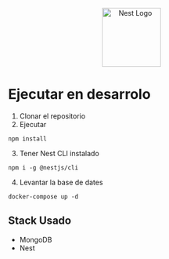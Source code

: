 <p align="center">
  <a href="http://nestjs.com/" target="blank"><img src="https://nestjs.com/img/logo-small.svg" width="120" alt="Nest Logo" /></a>
</p>



# Ejecutar en desarrolo
1. Clonar el repositorio
2. Ejecutar
```
npm install 
```
3. Tener Nest CLI instalado
```
npm i -g @nestjs/cli
```

4. Levantar la base de dates

```
docker-compose up -d
```

## Stack Usado
* MongoDB
* Nest


